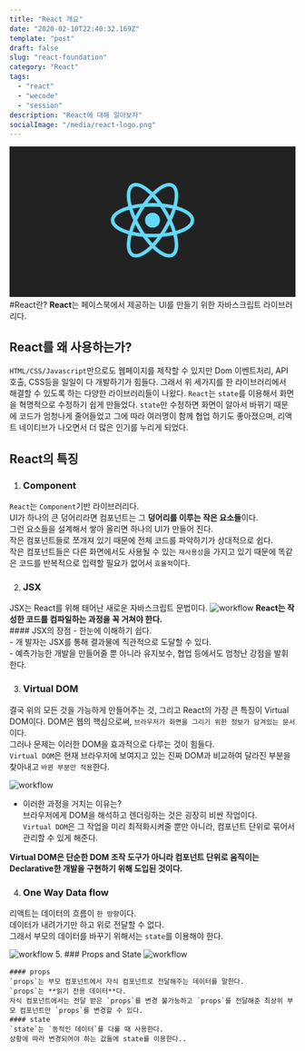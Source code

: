 ```yaml
---
title: "React 개요"
date: "2020-02-10T22:40:32.169Z"
template: "post"
draft: false
slug: "react-foundation"
category: "React"
tags:
  - "react"
  - "wecode"
  - "session"
description: "React에 대해 알아보자"
socialImage: "/media/react-logo.png"
---
```

![workflow](/media/react-logo.png)
#React란?
**React**는 페이스북에서 제공하는 UI를 만들기 위한 자바스크립트 라이브러리다.

## React를 왜 사용하는가?
`HTML/CSS/Javascript`만으로도 웹페이지를 제작할 수 있지만 Dom 이벤트처리, API호출, CSS등을 일일이 다 개발하기가 힘들다.
그래서 위 세가지를 한 라이브러리에서 해결할 수 있도록 하는 다양한 라이브러리들이 나왔다.
`React`는 `state`를 이용해서 화면을 혁명적으로 수정하기 쉽게 만들었다.
`state`만 수정하면 화면이 알아서 바뀌기 때문에 코드가 엄청나게 줄어들었고
그에 따라 여러명이 함께 협업 하기도 좋아졌으며, 리액트 네이티브가 나오면서 더 많은 인기를 누리게 되었다.

## React의 특징
1. ### Component   
`React`는 `Component`기반 라이브러리다.   
UI가 하나의 큰 덩어리라면 컴포넌트는 그 **덩어리를 이루는 작은 요소들**이다.   
그런 요소들을 설계해서 쌓아 올리면 하나의 UI가 만들어 진다.   
작은 컴포넌트들로 쪼개져 있기 때문에 전체 코드를 파악하기가 상대적으로 쉽다.   
작은 컴포넌트들은 다른 화면에서도 사용될 수 있는 `재사용성`을 가지고 있기 때문에 똑같은 코드를 반복적으로 입력할 필요가 없어서 `효율적`이다.    

2. ### JSX
JSX는 React를 위해 태어난 새로운 자바스크립트 문법이다.
![workflow](https://miro.medium.com/max/1954/1*_gXwacfA-wFIW-F65J7eAw.png)
**React는 작성한 코드를 컴파일하는 과정을 꼭 거쳐야 한다.**   
    #### JSX의 장점
    - 한눈에 이해하기 쉽다.   
    - 개 발자는 JSX를 통해 결과물에 직관적으로 도달할 수 있다.   
    - 예측가능한 개발을 만들어줄 뿐 아니라 유지보수, 협업 등에서도 엄청난 강점을 발휘한다.   

3. ### Virtual DOM
결국 위의 모든 것을 가능하게 만들어주는 것, 그리고 React의 가장 큰 특징이 Virtual DOM이다.
DOM은 웹의 핵심으로써, `브라우저가 화면을 그리기 위한 정보가 담겨있는 문서`이다.   
그러나 문제는 이러한 DOM을 효과적으로 다루는 것이 힘들다.   
`Virtual DOM`은 현재 브라우저에 보여지고 있는 진짜 DOM과 비교하여 달라진 부분을 찾아내고 `바뀐 부분만 적용`한다.
    
![workflow](https://www.devacron.com/wp-content/uploads/2017/07/howto-virtual-dom-600x400.png)

- 이러한 과정을 거치는 이유는?   
  브라우저에게 DOM을 해석하고 렌더링하는 것은 굉장히 비싼 작업이다.   
  `Virtual DOM`은 그 작업을 미리 최적화시켜줄 뿐만 아니라, 컴포넌트 단위로 묶어서 관리할 수 있게 해준다.

**Virtual DOM은 단순한 DOM 조작 도구가 아니라 컴포넌트 단위로 움직이는 Declarative한 개발을 구현하기 위해 도입된 것이다.**

4. ### One Way Data flow
리액트는 데이터의 흐름이 `한 방향`이다.   
데이터가 내려가기만 하고 위로 전달할 수 없다.   
그래서 부모의 데이터를 바꾸기 위해서는 `state`를 이용해야 한다.   

![workflow](https://www.techdiagonal.com/wp-content/uploads/2019/09/react-props-blog-image-design-2.jpg)
5. ### Props and State
    ![workflow](https://i.stack.imgur.com/wqvF2.png)

    #### props
    `props`는 부모 컴포넌트에서 자식 컴포넌트로 전달해주는 데이터를 말한다.
    `props`는 **읽기 전용 데이터**다.
    자식 컴포넌트에서는 전달 받은 `props`를 변경 불가능하고 `props`를 전달해준 최상위 부모 컴포넌트만 `props`를 변경할 수 있다.
    #### state
    `state`는 `동적인 데이터`를 다룰 때 사용한다.
    상황에 따라 변경되어야 하는 값들에 state를 이용한다..

